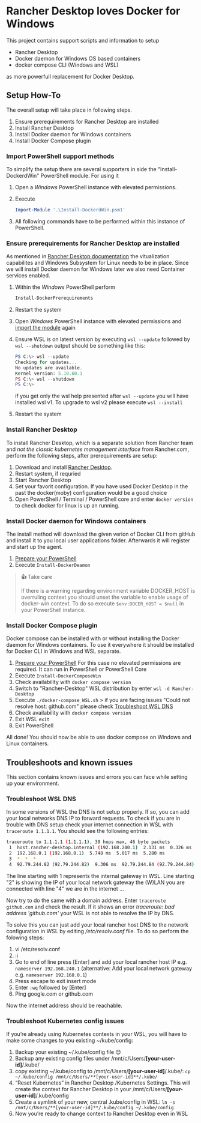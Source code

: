 # Rancher Desktop loves Docker for Windows

This project contains support scripts and information to setup

- Rancher Desktop
- Docker daemon for Windows OS based containers
- docker compose CLI (Windows and WSL)

as more powerfull replacement for Docker Desktop.

## Setup How-To

The overall setup will take place in following steps.

1. Ensure prerequirements for Rancher Desktop are installed
1. Install Rancher Desktop
1. Install Docker daemon for Windows containers
1. Install Docker Compose plugin

### Import PowerShell support methods

To simplify the setup there are several supporters in side the "Install-DockerdWin" PowerShell module. For using it

1. Open a _Windows_ PowerShell instance with elevated permissions.
1. Execute

   ```powershell
   Import-Module '.\Install-DockerdWin.psm1'
   ```

1. All following commands have to be performed within this instance of PowerShell.

### Ensure prerequirements for Rancher Desktop are installed

As mentioned in [Rancher Desktop documentation](https://docs.rancherdesktop.io/getting-started/installation#windows) the vitualization capabilites and Windows Subsystem for Linux needs to be in place. Since we will install Docker daemon for Windows later we also need Container services enabled.

1. Within the _Windows_ PowerShell perform

   ```powershell
   Install-DockerPrerequirements
   ```

1. Restart the system
1. Open _Windows_ PowerShell instance with elevated permissions and [import the module](#import-powershell-support-methods) again
1. Ensure WSL is on latest version by executing `wsl --update` followed by `wsl --shutdown`
   output should be something like this:

   ```powershell
   PS C:\> wsl --update
   Checking for updates...
   No updates are available.
   Kernel version: 5.10.60.1
   PS C:\> wsl --shutdown
   PS C:\>
   ```

   if you get only the wsl help presented after `wsl --update` you will have installed wsl v1. To upgrade to wsl v2 please execute `wsl --install`

1. Restart the system

### Install Rancher Desktop

To install Rancher Desktop, which is a separate solution from Rancher team and _not the classic kubernetes management interface_ from Rancher.com, perform the following steps, after prerequirements are setup:

1. Download and install [Rancher Desktop](https://rancherdesktop.io/).
1. Restart system, if requried
1. Start Rancher Desktop
1. Set your favorit configuration. If you have used Docker Desktop in the past the docker(moby) configuration would be a good choice
1. Open PowerShell / Terminal / PowerShell core and enter `docker version` to check docker for linux is up an running.

### Install Docker daemon for Windows containers

The install method will download the given verion of Docker CLI from gitHub and install it to you local user applications folder. Afterwards it will register and start up the agent.

1. [Prepare your PowerShell](#import-powershell-support-methods)
1. Execute `Install-DockerDeamon`

> **👍** Take care
>
> If there is a warning regarding environment variable DOCKER_HOST is overruling context you should unset the variable to enable usage of docker-win context. To do so execute `$env:DOCER_HOST = $null` in your PowerShell instance.

### Install Docker Compose plugin

Docker compose can be installed with or without installing the Docker daemon for Windows containers. To use it everywhere it should be installed for Docker CLI in Windows and WSL separate.

1. [Prepare your PowerShell](#import-powershell-support-methods) For this case no elevated permissions are required. It can run in PowerShell or PowerShell Core
1. Execute `Install-DockerComposeWin`
1. Check availability with `docker compose version`
1. Switch to "Rancher-Desktop" WSL distribution by enter `wsl -d Rancher-Desktop`
1. Execute `./docker-compose_WSL.sh` > if you are facing issues "Could not resolve host: github.com" please check [Troubleshoot WSL DNS](#Troubleshoot-WSL-DNS)
1. Check availability with `docker compose version`
1. Exit WSL `exit`
1. Exit PowerShell

All done! You should now be able to use docker compose on Windows and Linux containers.

## Troubleshoots and known issues

This section contains known issues and errors you can face while setting up your environment.

### Troubleshoot WSL DNS

In some versions of WSL the DNS is not setup properly. If so, you can add your local networks DNS IP to forward requests. To check if you are in trouble with DNS setup check your internet connection in WSL with `traceroute 1.1.1.1`. You should see the following entries:

```bash
traceroute to 1.1.1.1 (1.1.1.1), 30 hops max, 46 byte packets
 1  host.rancher-desktop.internal (192.168.240.1)  2.131 ms  0.326 ms  0.614 ms
 2  192.168.0.1 (192.168.0.1)  5.748 ms  5.017 ms  5.280 ms
 3  *  *  *
 4  92.79.244.82 (92.79.244.82)  9.306 ms  92.79.244.84 (92.79.244.84)  7.451 ms  8.496 ms
```

The line starting with 1 represents the internal gateway in WSL. Line starting "2" is showing the IP of your local network gateway the (W)LAN you are connected with line "4" we are in the internet ...

Now try to do the same with a domain address. Enter `traceroute github.com` and check the result. If it shows an error _traceroute: bad address 'github.com'_ your WSL is not able to resolve the IP by DNS.

To solve this you can just add your local rancher host DNS to the network configuration in WSL by editing _/etc/resolv.conf_ file. To do so perform the folowing steps:

1. vi /etc/resolv.conf
1. :i
1. Go to end of line press [Enter] and add your local rancher host IP e.g. `nameserver 192.168.240.1` (alternative: Add your local network gateway e.g. `nameserver 192.168.0.1`)
1. Press escape to exit insert mode
1. Enter `:wq` followed by [Enter]
1. Ping google.com or github.com

Now the internet address should be reachable.

### Troubleshoot Kubernetes config issues

If you’re already using Kubernetes contexts in your WSL, you will have to make some changes to you existing ~/kube/config:

1. Backup your existing ~/.kube/config file 😊
1. Backup any existing config files under /mnt/c/Users/**[your-user-id]**/.kube/
1. copy existing ~/.kube/config to /mnt/c/Users/**[your-user-id]**/.kube/:
   `cp ~/.kube/config /mnt/c/Users/**[your-user-id]**/.kube/`
1. “Reset Kubernetes” in Rancher Desktop /Kubernetes Settings. This will create the context for Rancher Desktop in your /mnt/c/Users/**[your-user-id]**/.kube/config
1. Create a symlink of your new, central .kube/config in WSL:
   `ln -s /mnt/c/Users/**[your-user-id]**/.kube/config ~/.kube/config`
1. Now you’re ready to change context to Rancher Desktop even in WSL

<!-- ## Cleanup the mess

You are facing issues due to previous install tryouts or old setup stuff on your disk from other tools? Then it is time to clean up!

1. Unregister Docker Service from  -->
